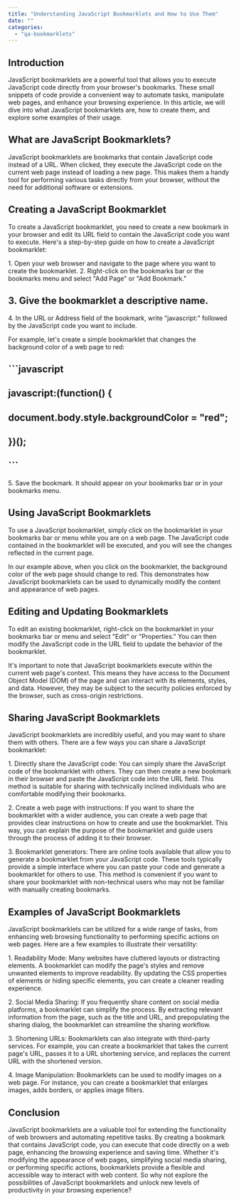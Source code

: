 ```yaml
---
title: "Understanding JavaScript Bookmarklets and How to Use Them"
date: ""
categories: 
  - "qa-bookmarklets"
---
```


## Introduction

JavaScript bookmarklets are a powerful tool that allows you to execute JavaScript code directly from your browser's bookmarks. These small snippets of code provide a convenient way to automate tasks, manipulate web pages, and enhance your browsing experience. In this article, we will dive into what JavaScript bookmarklets are, how to create them, and explore some examples of their usage.

## What are JavaScript Bookmarklets?

JavaScript bookmarklets are bookmarks that contain JavaScript code instead of a URL. When clicked, they execute the JavaScript code on the current web page instead of loading a new page. This makes them a handy tool for performing various tasks directly from your browser, without the need for additional software or extensions.

## Creating a JavaScript Bookmarklet

To create a JavaScript bookmarklet, you need to create a new bookmark in your browser and edit its URL field to contain the JavaScript code you want to execute. Here's a step-by-step guide on how to create a JavaScript bookmarklet:

1\. Open your web browser and navigate to the page where you want to create the bookmarklet. 2. Right-click on the bookmarks bar or the bookmarks menu and select "Add Page" or "Add Bookmark."

## 3\. Give the bookmarklet a descriptive name.

4\. In the URL or Address field of the bookmark, write "javascript:" followed by the JavaScript code you want to include.

For example, let's create a simple bookmarklet that changes the background color of a web page to red:

## \`\`\`javascript

## javascript:(function() {

## document.body.style.backgroundColor = "red";

## })();

## \`\`\`

5\. Save the bookmark. It should appear on your bookmarks bar or in your bookmarks menu.

## Using JavaScript Bookmarklets

To use a JavaScript bookmarklet, simply click on the bookmarklet in your bookmarks bar or menu while you are on a web page. The JavaScript code contained in the bookmarklet will be executed, and you will see the changes reflected in the current page.

In our example above, when you click on the bookmarklet, the background color of the web page should change to red. This demonstrates how JavaScript bookmarklets can be used to dynamically modify the content and appearance of web pages.

## Editing and Updating Bookmarklets

To edit an existing bookmarklet, right-click on the bookmarklet in your bookmarks bar or menu and select "Edit" or "Properties." You can then modify the JavaScript code in the URL field to update the behavior of the bookmarklet.

It's important to note that JavaScript bookmarklets execute within the current web page's context. This means they have access to the Document Object Model (DOM) of the page and can interact with its elements, styles, and data. However, they may be subject to the security policies enforced by the browser, such as cross-origin restrictions.

## Sharing JavaScript Bookmarklets

JavaScript bookmarklets are incredibly useful, and you may want to share them with others. There are a few ways you can share a JavaScript bookmarklet:

1\. Directly share the JavaScript code: You can simply share the JavaScript code of the bookmarklet with others. They can then create a new bookmark in their browser and paste the JavaScript code into the URL field. This method is suitable for sharing with technically inclined individuals who are comfortable modifying their bookmarks.

2\. Create a web page with instructions: If you want to share the bookmarklet with a wider audience, you can create a web page that provides clear instructions on how to create and use the bookmarklet. This way, you can explain the purpose of the bookmarklet and guide users through the process of adding it to their browser.

3\. Bookmarklet generators: There are online tools available that allow you to generate a bookmarklet from your JavaScript code. These tools typically provide a simple interface where you can paste your code and generate a bookmarklet for others to use. This method is convenient if you want to share your bookmarklet with non-technical users who may not be familiar with manually creating bookmarks.

## Examples of JavaScript Bookmarklets

JavaScript bookmarklets can be utilized for a wide range of tasks, from enhancing web browsing functionality to performing specific actions on web pages. Here are a few examples to illustrate their versatility:

1\. Readability Mode: Many websites have cluttered layouts or distracting elements. A bookmarklet can modify the page's styles and remove unwanted elements to improve readability. By updating the CSS properties of elements or hiding specific elements, you can create a cleaner reading experience.

2\. Social Media Sharing: If you frequently share content on social media platforms, a bookmarklet can simplify the process. By extracting relevant information from the page, such as the title and URL, and prepopulating the sharing dialog, the bookmarklet can streamline the sharing workflow.

3\. Shortening URLs: Bookmarklets can also integrate with third-party services. For example, you can create a bookmarklet that takes the current page's URL, passes it to a URL shortening service, and replaces the current URL with the shortened version.

4\. Image Manipulation: Bookmarklets can be used to modify images on a web page. For instance, you can create a bookmarklet that enlarges images, adds borders, or applies image filters.

## Conclusion

JavaScript bookmarklets are a valuable tool for extending the functionality of web browsers and automating repetitive tasks. By creating a bookmark that contains JavaScript code, you can execute that code directly on a web page, enhancing the browsing experience and saving time. Whether it's modifying the appearance of web pages, simplifying social media sharing, or performing specific actions, bookmarklets provide a flexible and accessible way to interact with web content. So why not explore the possibilities of JavaScript bookmarklets and unlock new levels of productivity in your browsing experience?
